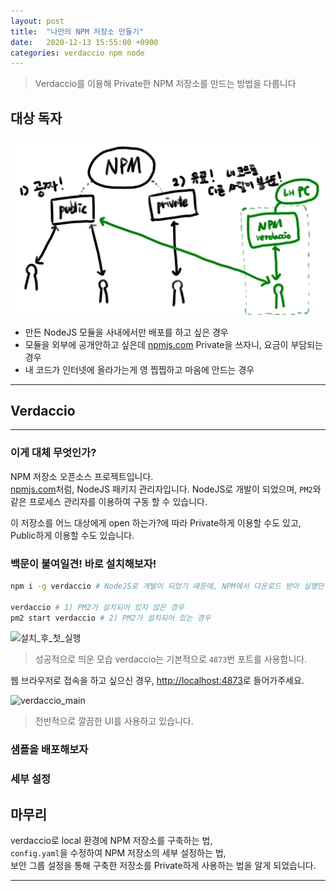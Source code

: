 ```yaml
---
layout: post
title:  "나만의 NPM 저장소 만들기"
date:   2020-12-13 15:55:00 +0900
categories: verdaccio npm node
---
```


> Verdaccio를 이용해 Private한 NPM 저장소를 만드는 방법을 다룹니다


## 대상 독자

![대상독자](/assets/2020-12-13-verdaccio/대상독자.png)

* 만든 NodeJS 모듈을 사내에서만 배포를 하고 싶은 경우  
* 모듈을 외부에 공개안하고 싶은데 [npmjs.com](https://npmjs.com) Private을 쓰자니, 요금이 부담되는 경우
* 내 코드가 인터넷에 올라가는게 영 찝찝하고 마음에 안드는 경우

-----

## Verdaccio

-----

### 이게 대체 무엇인가?

NPM 저장소 오픈소스 프로젝트입니다.  
[npmjs.com](https://npmjs.com)처럼, NodeJS 패키지 관리자입니다.
NodeJS로 개발이 되었으며, `PM2`와 같은 프로세스 관리자를 이용하여 구동 할 수 있습니다.  

이 저장소를 어느 대상에게 open 하는가?에 따라 Private하게 이용할 수도 있고, Public하게 이용할 수도 있습니다.

### 백문이 불여일견! 바로 설치해보자!

```sh
npm i -g verdaccio # NodeJS로 개발이 되었기 때문에, NPM에서 다운로드 받아 실행만 해주면 됨

verdaccio # 1) PM2가 설치되어 있지 않은 경우
pm2 start verdaccio # 2) PM2가 설치되어 있는 경우
```

![설치_후_첫_실행](/assets/2020-12-13-verdaccio/첫실행.png)

> 성공적으로 띄운 모습
> verdaccio는 기본적으로 `4873`번 포트를 사용합니다.  

웹 브라우저로 접속을 하고 싶으신 경우, [http://localhost:4873](http://localhost:4873)로 들어가주세요.

![verdaccio_main](/assets/2020-12-13-verdaccio/main.png)

> 전반적으로 깔끔한 UI를 사용하고 있습니다.


### 샘플을 배포해보자

### 세부 설정

## 마무리

verdaccio로 local 환경에 NPM 저장소를 구축하는 법,  
`config.yaml`을 수정하여 NPM 저장소의 세부 설정하는 법,  
보안 그룹 설정을 통해 구축한 저장소를 Private하게 사용하는 법을 알게 되었습니다.

-----
